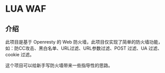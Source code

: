 # LUA WAF

## 介绍

此项目是基于 Openresty 的 Web 防火墙，此项目仅实现了简单的防火墙功能，如：防CC攻击、黑白名单、URL过滤、URL参数过滤、POST 过滤、UA 过滤、cookie 过滤。

这个项目可以给新手写防火墙带来一些指导性的思路。
